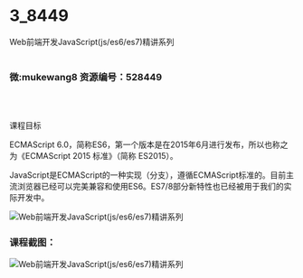 # 3_8449
Web前端开发JavaScript(js/es6/es7)精讲系列
<br/></br>
<h3>微:mukewang8 资源编号：528449</h3>
<br/></br>
<p>课程目标</p>
<p>ECMAScript 6.0，简称ES6，第一个版本是在2015年6月进行发布，所以也称之为《ECMAScript 2015 标准》（简称 ES2015）。</p>
<p>JavaScript是ECMAScript的一种实现（分支），遵循ECMAScript标准的。目前主流浏览器已经可以完美兼容和使用ES6。ES7/8部分新特性也已经被用于我们的实际开发中。</p>
<p><img src="https://www.ko996.com/wp-content/uploads/img/2019/11/356-15-300x169.jpg" alt="Web前端开发JavaScript(js/es6/es7)精讲系列"></p>
<h3>课程截图：</h3>
<p><img src="https://www.ko996.com/wp-content/uploads/img/2019/11/2-28.png" alt="Web前端开发JavaScript(js/es6/es7)精讲系列"></p>
<p>&nbsp;</p>
